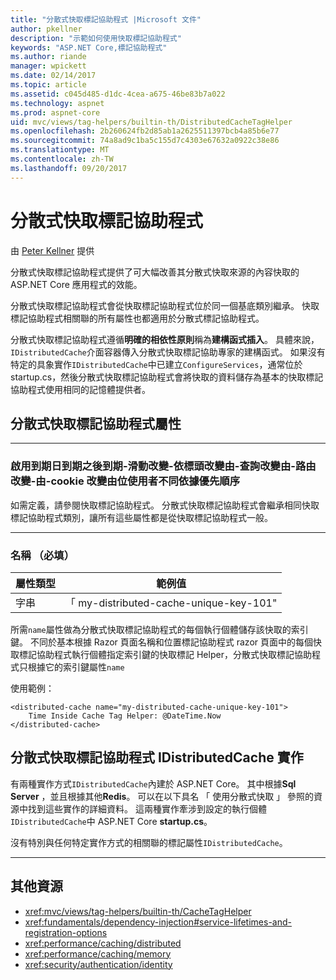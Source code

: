 ```yaml
---
title: "分散式快取標記協助程式 |Microsoft 文件"
author: pkellner
description: "示範如何使用快取標記協助程式"
keywords: "ASP.NET Core,標記協助程式"
ms.author: riande
manager: wpickett
ms.date: 02/14/2017
ms.topic: article
ms.assetid: c045d485-d1dc-4cea-a675-46be83b7a022
ms.technology: aspnet
ms.prod: aspnet-core
uid: mvc/views/tag-helpers/builtin-th/DistributedCacheTagHelper
ms.openlocfilehash: 2b260624fb2d85ab1a2625511397bcb4a85b6e77
ms.sourcegitcommit: 74a8ad9c1ba5c155d7c4303e67632a0922c38e86
ms.translationtype: MT
ms.contentlocale: zh-TW
ms.lasthandoff: 09/20/2017
---
```

# <a name="distributed-cache-tag-helper"></a>分散式快取標記協助程式

由 [Peter Kellner](http://peterkellner.net) 提供 


分散式快取標記協助程式提供了可大幅改善其分散式快取來源的內容快取的 ASP.NET Core 應用程式的效能。

分散式快取標記協助程式會從快取標記協助程式位於同一個基底類別繼承。  快取標記協助程式相關聯的所有屬性也都適用於分散式標記協助程式。


分散式快取標記協助程式遵循**明確的相依性原則**稱為**建構函式插入**。  具體來說，`IDistributedCache`介面容器傳入分散式快取標記協助專家的建構函式。  如果沒有特定的具象實作`IDistributedCache`中已建立`ConfigureServices`，通常位於 startup.cs，然後分散式快取標記協助程式會將快取的資料儲存為基本的快取標記協助程式使用相同的記憶體提供者。

## <a name="distributed-cache-tag-helper-attributes"></a>分散式快取標記協助程式屬性

- - -

### <a name="enabled-expires-on-expires-after-expires-sliding-vary-by-header-vary-by-query-vary-by-route-vary-by-cookie-vary-by-user-vary-by-priority"></a>啟用到期日到期之後到期-滑動改變-依標頭改變由-查詢改變由-路由改變-由-cookie 改變由位使用者不同依據優先順序

如需定義，請參閱快取標記協助程式。 分散式快取標記協助程式會繼承相同快取標記協助程式類別，讓所有這些屬性都是從快取標記協助程式一般。

- - -

### <a name="name-required"></a>名稱 （必填）

| 屬性類型    | 範例值     |
|----------------   |----------------   |
| 字串    | 「 my-distributed-cache-unique-key-101"     |

所需`name`屬性做為分散式快取標記協助程式的每個執行個體儲存該快取的索引鍵。  不同於基本根據 Razor 頁面名稱和位置標記協助程式 razor 頁面中的每個快取標記協助程式執行個體指定索引鍵的快取標記 Helper，分散式快取標記協助程式只根據它的索引鍵屬性`name`

使用範例：

```cshtml
<distributed-cache name="my-distributed-cache-unique-key-101">
    Time Inside Cache Tag Helper: @DateTime.Now
</distributed-cache>
```

## <a name="distributed-cache-tag-helper-idistributedcache-implementations"></a>分散式快取標記協助程式 IDistributedCache 實作

有兩種實作方式`IDistributedCache`內建於 ASP.NET Core。  其中根據**Sql Server** ，並且根據其他**Redis**。 可以在以下具名 「 使用分散式快取 」 參照的資源中找到這些實作的詳細資料。 這兩種實作牽涉到設定的執行個體`IDistributedCache`中 ASP.NET Core **startup.cs**。

沒有特別與任何特定實作方式的相關聯的標記屬性`IDistributedCache`。



- - -



## <a name="additional-resources"></a>其他資源

* <xref:mvc/views/tag-helpers/builtin-th/CacheTagHelper>
* <xref:fundamentals/dependency-injection#service-lifetimes-and-registration-options>
* <xref:performance/caching/distributed>
* <xref:performance/caching/memory>
* <xref:security/authentication/identity>
